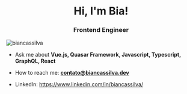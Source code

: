 <h1 align="center">Hi, I'm Bia!</h1>
<h3 align="center">Frontend Engineer</h3>
<p align="left"> 
  <img src="https://komarev.com/ghpvc/?username=biancassilva" alt="biancassilva" /> 
</p>

- Ask me about **Vue.js, Quasar Framework, Javascript, Typescript, GraphQL, React**

- How to reach me: **contato@biancassilva.dev**

- LinkedIn: https://www.linkedin.com/in/biancassilva/
